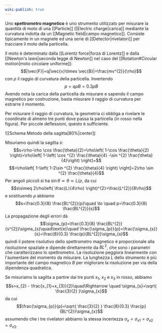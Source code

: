 ```yaml
---
wiki-publish: true
---
```

Uno **spettrometro magnetico** è uno strumento utilizzato per misurare la quantità di moto di una [[Particle]] [[Electric charge|carica]] mediante la curvatura indotta da un [[Magnetic field|campo magnetico]]. Consiste tipicamente in un magnete ed una serie di [[Detector|rivelatori]] per tracciare il moto della particella.

Il moto è determinato dalla [[Lorentz force|forza di Lorentz]] e dalla [[Newton's laws|seconda legge di Newton]] nel caso del [[Rotation#Circular motion|moto circolare uniforme]]:
$$|\vec{F}|=q|\vec{v}\times \vec{B}|=\frac{mv^{2}}{\rho}$$
con $\rho$ il raggio di curvatura della particella. Invertendo
$$p=q\rho B=0.3\rho B$$
Avendo nota la carica della particella da misurare e sapendo il campo magnetico per costruzione, basta misurare il raggio di curvatura per estrarre il momento.

Per misurare il raggio di curvatura, la geometria ci obbliga a rivelare le coordinate di almeno tre punti dove passa la particella (in rosso nella figura). Per piccole deflessioni, questo è sufficiente. 

![[Schema Metodo della sagitta|80%|center]]

Misuriamo quindi la sagitta $s$:
$$s=\rho-\rho \cos \frac{\theta}{2}=\rho\left( 1-\cos \frac{\theta}{2} \right)=\rho\left[ 1-\left( \cos ^{2} \frac{\theta}{4} -\sin ^{2} \frac{\theta}{4}\right) \right]=$$
$$=\rho\left[ 1-\left( 1-2\sin ^{2} \frac{\theta}{4} \right) \right]=2\rho \sin ^{2} \frac{\theta}{4}$$
Per angoli piccoli si ha $\sin\theta \simeq \theta \simeq L/\rho$, da cui
$$s\simeq 2\rho\left( \frac{L}{4\rho} \right)^{2}=\frac{L^{2}}{8\rho}$$
e sostituendo $\rho$ abbiamo
$$s=\frac{0.3}{8} \frac{BL^{2}}{p}\quad \to \quad p=\frac{0.3}{8} \frac{BL^{2}}{s}$$
La propagazione degli errori dà
$$\sigma_{p}=\frac{0.3}{8} \frac{BL^{2}}{s^{2}}\sigma_{s}\quad\text{e}\quad \frac{\sigma_{p}}{p}=\frac{\sigma_{s}}{s}=\frac{8}{0.3} \frac{p}{BL^{2}}\sigma_{s}$$
quindi il potere risolutivo dello spettrometro magnetico è proporzionale alla risoluzione spaziale e dipende direttamente da $BL^{2}$, che sono i parametri che caratterizzano lo spettrometro. La risoluzione peggiora linearmente con l'aumentare del momento da misurare. La lunghezza $L$ dello strumento è più importante del campo magnetico $B$ per migliorare la risoluzione per via della dipendenza quadratica.

Se misuriamo la sagitta a partire dai tre punti $x_{1}$, $x_{2}$ e $x_{3}$ in rosso, abbiamo
$$s=x_{2} - \frac{x_{1}+x_{3}}{2}\quad\Rightarrow \quad \sigma_{s}=\sqrt{ \frac{3}{2} }\sigma_{x}$$
da cui
$$\frac{\sigma_{p}}{p}=\sqrt{ \frac{3}{2} } \frac{8}{0.3} \frac{p}{BL^{2}}\sigma_{x}$$
assumendo che i tre rivelatori abbiamo la stessa incertezza $\sigma_{x}=\sigma_{x1}=\sigma_{x2}=\sigma_{x3}$.